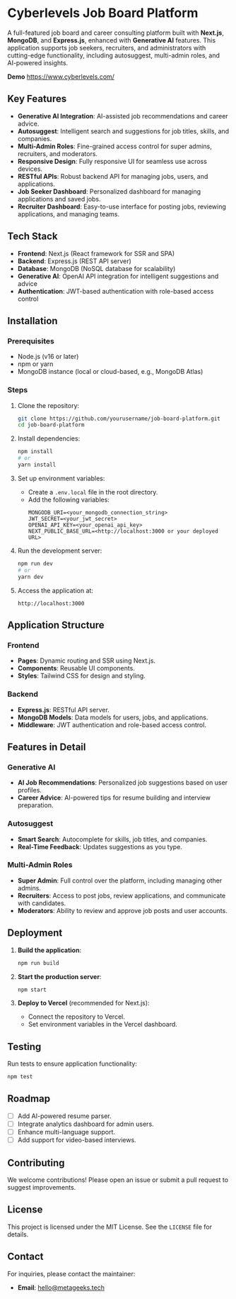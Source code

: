 # Cyberlevels Job Board Platform

A full-featured job board and career consulting platform built with **Next.js**, **MongoDB**, and **Express.js**, enhanced with **Generative AI** features. This application supports job seekers, recruiters, and administrators with cutting-edge functionality, including autosuggest, multi-admin roles, and AI-powered insights.

**Demo** https://www.cyberlevels.com/

## Key Features

- **Generative AI Integration**: AI-assisted job recommendations and career advice.
- **Autosuggest**: Intelligent search and suggestions for job titles, skills, and companies.
- **Multi-Admin Roles**: Fine-grained access control for super admins, recruiters, and moderators.
- **Responsive Design**: Fully responsive UI for seamless use across devices.
- **RESTful APIs**: Robust backend API for managing jobs, users, and applications.
- **Job Seeker Dashboard**: Personalized dashboard for managing applications and saved jobs.
- **Recruiter Dashboard**: Easy-to-use interface for posting jobs, reviewing applications, and managing teams.

## Tech Stack

- **Frontend**: Next.js (React framework for SSR and SPA)
- **Backend**: Express.js (REST API server)
- **Database**: MongoDB (NoSQL database for scalability)
- **Generative AI**: OpenAI API integration for intelligent suggestions and advice
- **Authentication**: JWT-based authentication with role-based access control

## Installation

### Prerequisites

- Node.js (v16 or later)
- npm or yarn
- MongoDB instance (local or cloud-based, e.g., MongoDB Atlas)

### Steps

1. Clone the repository:
   ```bash
   git clone https://github.com/yourusername/job-board-platform.git
   cd job-board-platform
   ```

2. Install dependencies:
   ```bash
   npm install
   # or
   yarn install
   ```

3. Set up environment variables:
   - Create a `.env.local` file in the root directory.
   - Add the following variables:
     ```env
     MONGODB_URI=<your_mongodb_connection_string>
     JWT_SECRET=<your_jwt_secret>
     OPENAI_API_KEY=<your_openai_api_key>
     NEXT_PUBLIC_BASE_URL=<http://localhost:3000 or your deployed URL>
     ```

4. Run the development server:
   ```bash
   npm run dev
   # or
   yarn dev
   ```

5. Access the application at:
   ```
   http://localhost:3000
   ```

## Application Structure

### Frontend

- **Pages**: Dynamic routing and SSR using Next.js.
- **Components**: Reusable UI components.
- **Styles**: Tailwind CSS for design and styling.

### Backend

- **Express.js**: RESTful API server.
- **MongoDB Models**: Data models for users, jobs, and applications.
- **Middleware**: JWT authentication and role-based access control.

## Features in Detail

### Generative AI

- **AI Job Recommendations**: Personalized job suggestions based on user profiles.
- **Career Advice**: AI-powered tips for resume building and interview preparation.

### Autosuggest

- **Smart Search**: Autocomplete for skills, job titles, and companies.
- **Real-Time Feedback**: Updates suggestions as you type.

### Multi-Admin Roles

- **Super Admin**: Full control over the platform, including managing other admins.
- **Recruiters**: Access to post jobs, review applications, and communicate with candidates.
- **Moderators**: Ability to review and approve job posts and user accounts.

## Deployment

1. **Build the application**:
   ```bash
   npm run build
   ```

2. **Start the production server**:
   ```bash
   npm start
   ```

3. **Deploy to Vercel** (recommended for Next.js):
   - Connect the repository to Vercel.
   - Set environment variables in the Vercel dashboard.

## Testing

Run tests to ensure application functionality:

```bash
npm test
```

## Roadmap

- [ ] Add AI-powered resume parser.
- [ ] Integrate analytics dashboard for admin users.
- [ ] Enhance multi-language support.
- [ ] Add support for video-based interviews.

## Contributing

We welcome contributions! Please open an issue or submit a pull request to suggest improvements.

## License

This project is licensed under the MIT License. See the `LICENSE` file for details.

## Contact

For inquiries, please contact the maintainer:

- **Email**: hello@metageeks.tech
